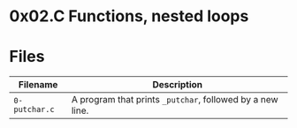 # 0x02.C Functions, nested loops

# Files 

| Filename | Description |
| -----------------------| ---------------------------------|
| `0-putchar.c` | A program that prints `_putchar`, followed by a new line. |
